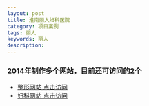```yaml
---
layout: post
title: 淮南丽人妇科医院
category: 项目案例
tags: 丽人
keywords: 丽人
description: 
---
```



### 2014年制作多个网站，目前还可访问的2个

- [整形网站 点击访问](http://www.0554lr.com/)
- [妇科网站 点击访问](http://www.0554liren.com/)